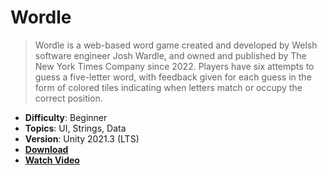 # Wordle

> Wordle is a web-based word game created and developed by Welsh software engineer Josh Wardle, and owned and published by The New York Times Company since 2022. Players have six attempts to guess a five-letter word, with feedback given for each guess in the form of colored tiles indicating when letters match or occupy the correct position.

- **Difficulty**: Beginner
- **Topics**: UI, Strings, Data
- **Version**: Unity 2021.3 (LTS)
- [**Download**](https://github.com/zigurous/unity-wordle-template/archive/refs/heads/main.zip)
- [**Watch Video**](https://www.youtube.com/c/zigurous)
